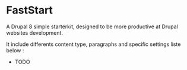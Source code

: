 # FastStart

A Drupal 8 simple starterkit, designed to be more productive at Drupal websites development.

It include differents content type, paragraphs and specific settings liste below :
- TODO